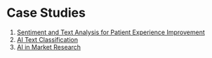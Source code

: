 # Case Studies
1. [Sentiment and Text Analysis for Patient Experience Improvement](https://www.opinosis-analytics.com/case-study/actionable-insights-from-patient-comments/)
2. [AI Text Classification](https://www.opinosis-analytics.com/case-study/ai-text-classification)
3. [AI in Market Research](https://www.opinosis-analytics.com/case-study/ai-in-market-research/)


